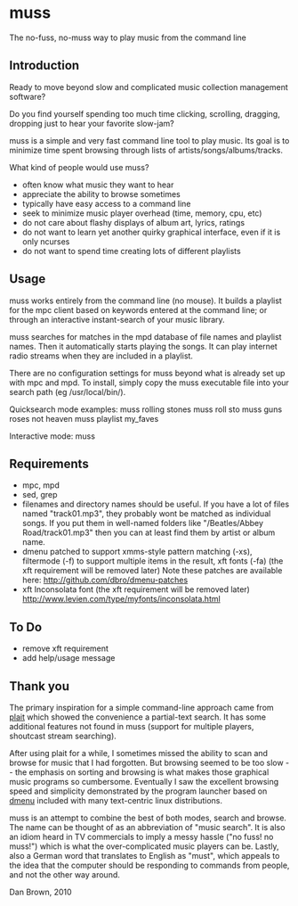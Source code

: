 muss
====

The no-fuss, no-muss way to play music from the command line

Introduction
------------

Ready to move beyond slow and complicated music collection
management software?

Do you find yourself spending too much time clicking, scrolling,
dragging, dropping just to hear your favorite slow-jam?

muss is a simple and very fast command line tool to play music.
Its goal is to minimize time spent browsing through lists of
artists/songs/albums/tracks.

What kind of people would use muss?
* often know what music they want to hear
* appreciate the ability to browse sometimes
* typically have easy access to a command line
* seek to minimize music player overhead (time, memory, cpu, etc)
* do not care about flashy displays of album art, lyrics, ratings
* do not want to learn yet another quirky graphical interface, even
  if it is only ncurses
* do not want to spend time creating lots of different playlists

Usage
-----
muss works entirely from the command line (no mouse). It builds a 
playlist for the mpc client based on keywords entered at the command 
line; or through an interactive instant-search of your music library.

muss searches for matches in the mpd database of file names and 
playlist names. Then it automatically starts playing the songs. It
can play internet radio streams when they are included in a playlist.

There are no configuration settings for muss beyond what is already 
set up with mpc and mpd. To install, simply copy the muss executable 
file into your search path (eg /usr/local/bin/).

Quicksearch mode examples:
    muss rolling stones
    muss roll sto
    muss guns roses not heaven
    muss playlist my_faves

Interactive mode:
    muss

Requirements
------------
* mpc, mpd
* sed, grep
* filenames and directory names should be useful.
  If you have a lot of files named "track01.mp3", they probably
  wont be matched as individual songs. If you put them in well-named
  folders like "/Beatles/Abbey Road/track01.mp3" then you can
  at least find them by artist or album name.
* dmenu patched to support xmms-style pattern matching (-xs),
  filtermode (-f) to support multiple items in the result,
  xft fonts (-fa) (the xft requirement will be removed later)
  Note these patches are available here:
  http://github.com/dbro/dmenu-patches
* xft Inconsolata font (the xft requirement will be removed later)
  http://www.levien.com/type/myfonts/inconsolata.html

To Do
-----
* remove xft requirement
* add help/usage message

Thank you
---------
The primary inspiration for a simple command-line approach came from
[plait](http://stephenjungels.com/jungels.net/projects/plait/) which
showed the convenience a partial-text search. It has some additional
features not found in muss (support for multiple players, shoutcast
stream searching).

After using plait for a while, I sometimes missed the ability to
scan and browse for music that I had forgotten. But browsing seemed
to be too slow -- the emphasis on sorting and browsing is what makes
those graphical music programs so cumbersome. Eventually I saw the
excellent browsing speed and simplicity demonstrated by the program
launcher based on [dmenu](http://tools.suckless.org/dmenu/) included
with many text-centric linux distributions.

muss is an attempt to combine the best of both modes, search and browse.
The name can be thought of as an abbreviation of "music search". It is
also an idiom heard in TV commercials to imply a messy hassle ("no fuss!
no muss!") which is what the over-complicated music players can be. Lastly,
also a German word that translates to English as "must", which appeals
to the idea that the computer should be responding to commands from 
people, and not the other way around.

Dan Brown, 2010
